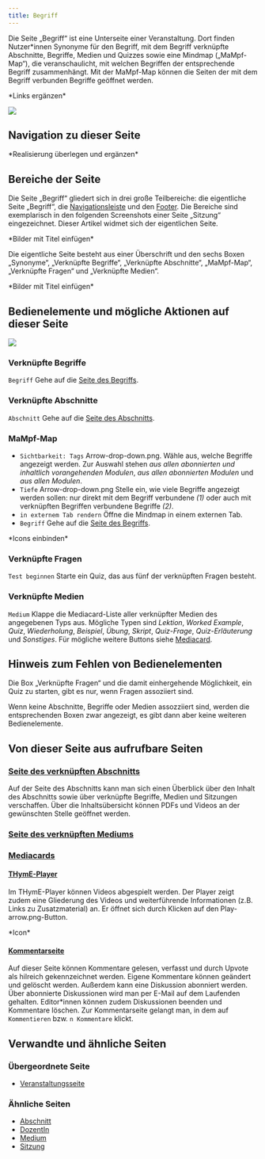 ```yaml
---
title: Begriff
---
```

Die Seite „Begriff“ ist eine Unterseite einer Veranstaltung. Dort finden Nutzer\*innen Synonyme für den Begriff, mit dem Begriff verknüpfte Abschnitte, Begriffe, Medien und Quizzes sowie eine Mindmap („MaMpf-Map“), die veranschaulicht, mit welchen Begriffen der entsprechende Begriff zusammenhängt. Mit der MaMpf-Map können die Seiten der mit dem Begriff verbunden Begriffe geöffnet werden.

\*Links ergänzen\*

![](/img/Begriff.png)

## Navigation zu dieser Seite
\*Realisierung überlegen und ergänzen\*

## Bereiche der Seite
Die Seite „Begriff“ gliedert sich in drei große Teilbereiche: die eigentliche Seite „Begriff“, die [Navigationsleiste](nav-bar.md) und den [Footer](footer.md). Die Bereiche sind exemplarisch in den folgenden Screenshots einer Seite „Sitzung“ eingezeichnet. Dieser Artikel widmet sich der eigentlichen Seite.

\*Bilder mit Titel einfügen\*

Die eigentliche Seite besteht aus einer Überschrift und den sechs Boxen „Synonyme“, „Verknüpfte Begriffe“, „Verknüpfte Abschnitte“, „MaMpf-Map“, „Verknüpfte Fragen“ und „Verknüpfte Medien“.

\*Bilder mit Titel einfügen\*

## Bedienelemente und mögliche Aktionen auf dieser Seite
![](/img/Begriff.png)

### Verknüpfte Begriffe
`Begriff` Gehe auf die [Seite des Begriffs](tag.md).

### Verknüpfte Abschnitte
`Abschnitt` Gehe auf die [Seite des Abschnitts](section.md).

### MaMpf-Map
* `Sichtbarkeit: Tags` Arrow-drop-down.png. Wähle aus, welche Begriffe angezeigt werden. Zur Auswahl stehen *aus allen abonnierten und inhaltlich vorangehenden Modulen*, *aus allen abonnierten Modulen* und *aus allen Modulen*.
* `Tiefe` Arrow-drop-down.png Stelle ein, wie viele Begriffe angezeigt werden sollen: nur direkt mit dem Begriff verbundene *(1)* oder auch mit verknüpften Begriffen verbundene Begriffe *(2)*.
* `in externem Tab rendern` Öffne die Mindmap in einem externen Tab.
* `Begriff` Gehe auf die [Seite des Begriffs](tag.md).

\*Icons einbinden\*

### Verknüpfte Fragen
`Test beginnen` Starte ein Quiz, das aus fünf der verknüpften Fragen besteht.

### Verknüpfte Medien
`Medium` Klappe die Mediacard-Liste aller verknüpfter Medien des angegebenen Typs aus. Mögliche Typen sind *Lektion*, *Worked Example*, *Quiz*, *Wiederholung*, *Beispiel*, *Übung*, *Skript*, *Quiz-Frage*, *Quiz-Erläuterung* und *Sonstiges*. Für mögliche weitere Buttons siehe [Mediacard](mediacard.md).

## Hinweis zum Fehlen von Bedienelementen
Die Box „Verknüpfte Fragen“ und die damit einhergehende Möglichkeit, ein Quiz zu starten, gibt es nur, wenn Fragen assoziiert sind.

Wenn keine Abschnitte, Begriffe oder Medien assozziiert sind, werden die entsprechenden Boxen zwar angezeigt, es gibt dann aber keine weiteren Bedienelemente.

## Von dieser Seite aus aufrufbare Seiten
### [Seite des verknüpften Abschnitts](section.md)
Auf der Seite des Abschnitts kann man sich einen Überblick über den Inhalt des Abschnitts sowie über verknüpfte Begriffe, Medien und Sitzungen verschaffen. Über die Inhaltsübersicht können PDFs und Videos an der gewünschten Stelle geöffnet werden.

### [Seite des verknüpften Mediums](medium.md)

### [Mediacards](mediacard.md)

#### [THymE-Player](thyme.md)
Im THymE-Player können Videos abgespielt werden. Der Player zeigt zudem eine Gliederung des Videos und weiterführende Informationen (z.B. Links zu Zusatzmaterial) an. Er öffnet sich durch Klicken auf den Play-arrow.png-Button.

\*Icon\*

#### [Kommentarseite](comments-media.md)
Auf dieser Seite können Kommentare gelesen, verfasst und durch Upvote als hilreich gekennzeichnet werden. Eigene Kommentare können geändert und gelöscht werden. Außerdem kann eine Diskussion abonniert werden. Über abonnierte Diskussionen wird man per E-Mail auf dem Laufenden gehalten. Editor\*innen können zudem Diskussionen beenden und Kommentare löschen. Zur Kommentarseite gelangt man, in dem auf `Kommentieren` bzw. `n Kommentare` klickt.

## Verwandte und ähnliche Seiten
### Übergeordnete Seite
* [Veranstaltungsseite](event-series.md)


### Ähnliche Seiten
* [Abschnitt](section.md)
* [DozentIn](lecturer.md)
* [Medium](medium.md)
* [Sitzung](session.md)
